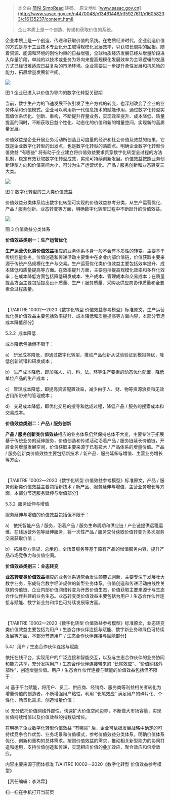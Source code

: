> 本文由 [简悦 SimpRead](http://ksria.com/simpread/) 转码， 原文地址 [www.sasac.gov.cn](http://www.sasac.gov.cn/n4470048/n13461446/n15927611/n16058233/c16135237/content.html)

> 企业本质上是一个创造、传递和获取价值的系统。

企业本质上是一个创造、传递和获取价值的系统。在物质经济时代，企业创造价值的方式是基于工业技术专业化分工取得规模化发展效率，以获取长周期的回报。随着资源、能源和环境的刚性约束的日益增强，全球物质经济发展已经从增量阶段进入存量阶段，单纯的以技术或业务为导向来提高规模化发展效率为主导逻辑的发展方式已经很难适应日益复杂的市场环境。企业需要进一步提升柔性发展和抗风险的能力，拓展增量发展新空间。

![](http://www.sasac.gov.cn/n4470048/n13461446/n15927611/n16058233/c16135237/part/16135248.png)

图 1 企业已进入以价值为导向的数字化转型关键期

当前，数字生产力的飞速发展不仅引发了生产方式的转变，也深刻改变了企业的业务体系和价值模式。企业可以利用新一代信息技术的赋能作用，通过数字化转型实现值体系优化、创新、重构，不断提升存量业务，实现效率提升、成本降低、质量提高的同时，不断获取日益个性化、动态化的价值和新的增量空间，实现新的高质量发展。

价值效益是企业开展业务活动所创造且可度量的经济和社会价值及效益的结果，它既是企业数字化转型的出发点，也是数字化转型的落脚点。明确企业数字化转型价值效益 “有哪些” 将有助于企业建立将价值效益要求贯穿数字化转型全过程的方法机制，稳定有效获取数字化转型成效，实现可持续创新发展。价值效益按照业务创新转型方向和价值空间大小，可分为生产运营优化、产品 / 服务创新和业态转变三大类。

![](http://www.sasac.gov.cn/n4470048/n13461446/n15927611/n16058233/c16135237/part/16135249.png)

图 2 数字化转型的三大类价值效益

价值效益分类体系给出数字化转型可实现的价值效益参考分类，从生产运营优化、产品 / 服务创新、业态转变等方面，明确数字化转型过程中不断跃升的价值效益。

![](http://www.sasac.gov.cn/n4470048/n13461446/n15927611/n16058233/c16135237/part/16135250.png)

图 3 价值效益分类体系

**价值效益类别一：生产运营优化**

**生产运营优化类价值效益**相应的业务体系本身一般不会有本质性的转变。主要基于传统存量业务，价值创造和传递活动主要集中在企业内部价值链，价值获取主要来源于传统产品规模化生产与交易。生产运营优化类价值效益主要包括效率提升、成本降低和质量提高等方面。在效率提升方面，主要包括提高规模化效率和多样化效率；在成本降低方面包括降低研发成本、生产成本、管理成本和交易成本；在质量提高方面主要包括提高设计质量、生产 / 服务质量、采购及供应商协作质量和全要素全过程质量。

 

【T/AIITRE 10002—2020《数字化转型 价值效益参考模型》标准原文，生产运营优化类价值效益主要包括效率提升、成本降低和质量提高等方面内容，本部分节选成本降低部分】

5.2.2  成本降低

成本降低包括但不限于：

a） 研发成本降低，即通过数字化转型，推动产品创新从试验验证到模拟择优，降低创新试错和研发成本；

b） 生产成本降低，即加强人、机、料、法、环等生产要素的动态优化配置，降低单位产品的生产成本；

c） 管理成本降低，即提高资源配置效率，减少由于人、财、物等资源浪费和无效占用所带来的管理成本；

d） 交易成本降低，即优化交易的搜寻和达成过程，降低产品 / 服务的搜索成本和交易成本。

**价值效益类别二：产品 / 服务创新**

**产品 / 服务创新类价值效益**相应的业务体系仍然保持总体不大变，主要专注于拓展基于传统业务的延伸服务，价值创造和传递活动沿着产品 / 服务链延长价值链，开辟业务增量发展空间，价值获取主要来源于已有技术 / 产品体系的增量价值。产品 / 服务创新类价值效益主要包括新技术 / 新产品、服务延伸与增值、主营业务增长等方面。

 

【T/AIITRE 10002—2020《数字化转型 价值效益参考模型》标准原文，产品 / 服务创新类价值效益主要包括新技术 / 新产品、服务延伸与增值、主营业务增长等方面，本部分节选服务延伸与增值部分】

5.3.2  服务延伸与增值

服务延伸与增值的价值效益包括但不限于：

a） 依托智能产品 / 服务，沿着产品 / 服务生命周期和供应链 / 产业链提供远程运维、在线运营外包等延伸服务，将一次性产品 / 服务交付获取价值转变为多次服务交易获取价值；

b） 拓展卖方信贷、总承包、全场景服务等基于原有产品的增值服务内容，提升产品市场竞争力和价值空间。

**价值效益类别三：业态转变**

**业态转变类价值效益**相应的业务体系通常会发生颠覆式创新，主要专注于发展壮大数字业务，形成符合数字经济规律的新型业务体系，价值创造和传递活动由线性关联的价值链、企业内部价值网络转变为开放价值生态，价值获取主要来源于与生态合作伙伴共建的业务生态。业态转变类价值效益主要包括为用户 / 生态合作伙伴连接与赋能、数字新业务和绿色可持续发展等方面。

 

【T/AIITRE 10002—2020《数字化转型 价值效益参考模型》标准原文，业态转变类价值效益主要包括为用户 / 生态合作伙伴连接与赋能、数字新业务和绿色可持续发展等方面，本部分节选用户 / 生态合作伙伴连接与赋能部分】

5.4.1  用户 / 生态合作伙伴连接与赋能

依托在线平台，实现用户的广泛连接和智能交互，以及与生态合作伙伴的业务协同和能力共享，充分发挥用户 / 生态合作伙伴连接带来的 “长尾效应”、“价值网络外部性”，创造增量价值。用户 / 生态合作伙伴连接与赋能的价值效益包括但不限于：

a) 基于平台赋能，将用户、员工、供应商、经销商、服务商等利益相关者转化为增量价值的创造者，不断增强用户粘性，利用 “长尾效应” 满足用户的碎片化、个性化、场景化需求，创造增量价值；

b) 充分依托价值网络外部性，快速扩大价值空间边界，不断做大市场容量，实现价值持续增值以及价值效益的指数级增长。

在明确了企业数字化转型价值效益 “有哪些” 后，企业可依据发展战略中确定的可持续竞争合作优势、业务场景和价值模式，参考价值效益分类体系，明确价值体系优化、创新和重构的总体需求。按照价值效益的需求，推动相关新型能力的协同打造和运用，支持价值创造和传递，实现相应价值的叠加效应、聚合效应和倍增效应。

内容主要来源于团体标准 T/AIITRE 10002—2020《数字化转型 价值效益参考模型》

【责任编辑：李沐霖】

扫一扫在手机打开当前页